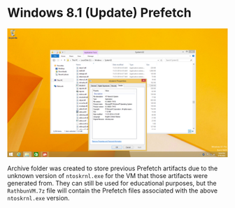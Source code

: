 # Windows 8.1 (Update) Prefetch

![PrefetchWindows81Update](https://raw.githubusercontent.com/AndrewRathbun/DFIRArtifactMuseum/main/Windows/Prefetch/Win81Update/RathbunVM/prefetch_win81update.png)

Archive folder was created to store previous Prefetch artifacts due to the unknown version of `ntoskrnl.exe` for the VM that those artifacts were generated from. They can still be used for educational purposes, but the `RathbunVM.7z` file will contain the Prefetch files associated with the above `ntoskrnl.exe` version.
